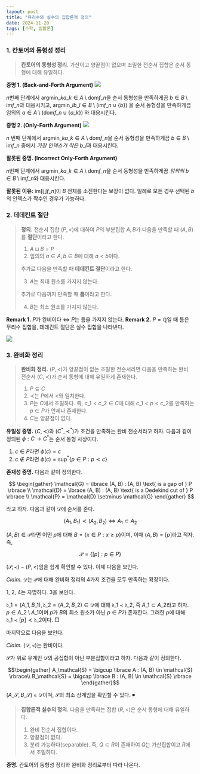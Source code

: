 ```yaml
---
layout: post
title: "유리수와 실수의 집합론적 정의"
date: 2024-11-20
tags: [수학, 집합론]
---
```


### 1. 칸토어의 동형성 정리

> **칸토어의 동형성 정리.** 가산이고 양끝점이 없으며 조밀한 전순서 집합은 순서 동형에 대해 유일하다.

**증명 1. (Back-and-Forth Argument)**
![](https://velog.velcdn.com/images/dimenerno/post/888ce5aa-5181-425a-98ca-91db8396e86a/image.png)

$n$번째 단계에서 $\mathrm{argmin}\_k a\_k \in A \setminus \mathrm{dom} f\_n$을 순서 동형성을 만족하게끔 $b \in B  \setminus \mathrm{im} f\_n$과 대응시키고, $\mathrm{argmin}\_{l}b\_l \in B \setminus (\mathrm{im} f\_n \cup \lbrace  b \rbrace)$
을 순서 동형성을 만족하게끔 임의의 
$a \in A \setminus (\mathrm{dom}f\_n \cup \lbrace a\_k\rbrace)$
와 대응시킨다.

**증명 2. (Only-Forth Argument)**
![](https://velog.velcdn.com/images/dimenerno/post/1ecaf995-ba92-4708-8d0b-fb81f7c2aad1/image.png)

$n$ 번째 단계에서 $\mathrm{argmin}\_k a\_k \in A \setminus \mathrm{dom} f\_n$을 순서 동형성을 만족하게끔 $b \in B \setminus  \mathrm{im}f\_n$ 중에서 *가장 인덱스가 작은* $b\_l$과 대응시킨다.

**잘못된 증명. (Incorrect Only-Forth Argument)**

$n$번째 단계에서 $\mathrm{argmin}\_k a\_k \in A \setminus \mathrm{dom} f\_n$을 순서 동형성을 만족하게끔 *임의의* $b \in B \setminus  \mathrm{im}f\_n$와 대응시킨다.

**잘못된 이유:** $\mathrm{im} \left[ \bigcup f\_n \right]$이 $B$ 전체를 소진한다는 보장이 없다. 일례로 모든 경우 선택된 $b$의 인덱스가 짝수인 경우가 가능하다.

### 2. 데데킨트 절단

> **정의.** 전순서 집합 $(P, <)$에 대하여 $P$의 부분집합 $A, B$가 다음을 만족할 때 $(A, B)$를 **절단**이라고 한다.
>
> 1. $A \sqcup B = P$
> 2. 임의의 $a \in A, b \in B$에 대해 $a < b$이다.
>
> 추가로 다음을 만족할 때 **데데킨트 절단**이라고 한다.
>
> 3. $A$는 최대 원소를 가지지 않는다.
>
> 추가로 다음까지 만족할 때 **틈**이라고 한다.
>
> 4. $B$는 최소 원소를 가지지 않는다.

**Remark 1.** $P$가 완비이다 ⇔ $P$는 틈을 가지지 않는다.
**Remark 2.** $P = \mathbb{Q}$일 때 틈은 무리수 집합을, 데데킨트 절단은 실수 집합을 나타낸다.

![](https://velog.velcdn.com/images/dimenerno/post/9620e89e-2363-4d11-865a-7ecb11ea26d9/image.png)

### 3. 완비화 정리

> **완비화 정리.** $(P, <)$가 양끝점이 없는 조밀한 전순서라면 다음을 만족하는 완비 전순서 $(C, \prec)$가 순서 동형에 대해 유일하게 존재한다.
>
> 1. $P \subseteq C$
> 2. $\prec$는 $P$에서 $<$와 일치한다.
> 3. $P$는 $C$에서 조밀하다. 즉, $c\_1 < c\_2 \in C$에 대해 $c\_1 < p < c\_2$를 만족하는 $p \in P$가 언제나 존재한다.
> 4. $C$는 양끝점이 없다.

**유일성 증명.**
$(C, \prec)$와 $(C^\ast, \prec^\ast)$가 조건을 만족하는 완비 전순서라고 하자. 다음과 같이 정의된 $\phi: C → C^\ast$는 순서 동형 사상이다.

1. $c \in P$라면 $\phi(c)=c$
2. $c \notin P$라면 $\phi(c) = \sup^\ast  \lbrace  p \in P : p \prec c \rbrace$

**존재성 증명.**
다음과 같이 정의한다.

$$
\begin{gather}
\mathcal{G} = \lbrace  (A, B) : (A, B) \text{ is a gap of } P \rbrace \\
\mathcal{D} = \lbrace  (A, B) : (A, B) \text{ is a Dedekind cut of } P \rbrace \\
\mathcal{P} = \mathcal{D} \setminus \mathcal{G}
\end{gather}
$$

라고 하자. 다음과 같이 $\mathcal{D}$에 순서를 준다.

$$
(A_1, B_1) \prec (A_2, B_2) \iff A_1 \subset A_2
$$

$(A, B) \in \mathcal{P}$라면 어떤 $p$에 대해 $B = \lbrace  x \in P : x \geq p  \rbrace$이며, 이때 $(A, B) = [p]$라고 적자. 즉,

$$
\mathcal{P} = \lbrace  [p] : p \in P \rbrace
$$

$(\mathcal{P}, \prec) \sim (P, <)$임을 쉽게 확인할 수 있다. 이제 다음을 보인다.

*Claim.* $\mathcal{D}$는 $\mathcal{P}$에 대해 완비화 정리의 4가지 조건을 모두 만족하는 확장이다.

1, 2, 4는 자명하다. 3을 보인다.

$\mathfrak{d}\_1 = (A\_1, B\_1), \mathfrak{d}\_2 = (A\_2, B\_2) \in \mathcal{D}$에 대해 $\mathfrak{d\_1} \prec \mathfrak{d}\_2$, 즉 $A\_1 \subset A\_2$라고 하자. $p \in A\_2 \setminus A\_1$이며 $p$가 $B$의 최소 원소가 아닌 $p \in P$가 존재한다. 그러한 $p$에 대해 $\mathfrak{d}\_1 \prec [p] \prec \mathfrak{d}\_2$이다. □

마지막으로 다음을 보인다.

*Claim.* $(\mathcal{D}, \prec)$는 완비이다.

$\mathcal{S}$가 위로 유계인 $\mathcal{D}$의 공집합이 아닌 부분집합이라고 하자. 다음과 같이 정의한다.

$$\begin{gather}
A_\mathcal{S} = \bigcup \lbrace  A : (A, B) \in \mathcal{S} \rbrace\\
B_\mathcal{S} = \bigcap \lbrace  B : (A, B) \in \mathcal{S} \rbrace
\end{gather}$$

$(A\_\mathcal{S}, B\_\mathcal{S}) \in \mathcal{D}$이며, $\mathcal{S}$의 최소 상계임을 확인할 수 있다. ◾

> **집합론적 실수의 정의.** 다음을 만족하는 집합 $(R, <)$은 순서 동형에 대해 유일하다.
>
> 1. 완비 전순서 집합이다.
> 2. 양끝점이 없다.
> 3. 분리 가능하다(separable). 즉, $Q \subset R$이 존재하여 $Q$는 가산집합이고 $R$에서 조밀하다.

**증명.** 칸토어의 동형성 정리와 완비화 정리로부터 따라 나온다.